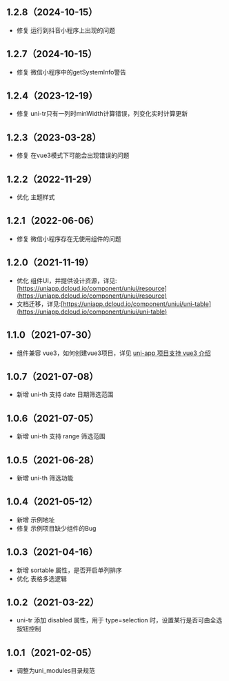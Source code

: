 ## 1.2.8（2024-10-15）
- 修复 运行到抖音小程序上出现的问题
## 1.2.7（2024-10-15）
- 修复 微信小程序中的getSystemInfo警告
## 1.2.4（2023-12-19）
- 修复 uni-tr只有一列时minWidth计算错误，列变化实时计算更新
## 1.2.3（2023-03-28）
- 修复 在vue3模式下可能会出现错误的问题
## 1.2.2（2022-11-29）
- 优化 主题样式
## 1.2.1（2022-06-06）
- 修复 微信小程序存在无使用组件的问题
## 1.2.0（2021-11-19）
- 优化 组件UI，并提供设计资源，详见:[https://uniapp.dcloud.io/component/uniui/resource](https://uniapp.dcloud.io/component/uniui/resource)
- 文档迁移，详见:[https://uniapp.dcloud.io/component/uniui/uni-table](https://uniapp.dcloud.io/component/uniui/uni-table)
## 1.1.0（2021-07-30）
- 组件兼容 vue3，如何创建vue3项目，详见 [uni-app 项目支持 vue3 介绍](https://ask.dcloud.net.cn/article/37834)
## 1.0.7（2021-07-08）
- 新增 uni-th 支持 date 日期筛选范围
## 1.0.6（2021-07-05）
- 新增 uni-th 支持 range 筛选范围
## 1.0.5（2021-06-28）
- 新增 uni-th 筛选功能
## 1.0.4（2021-05-12）
- 新增 示例地址
- 修复 示例项目缺少组件的Bug
## 1.0.3（2021-04-16）
- 新增 sortable 属性，是否开启单列排序
- 优化 表格多选逻辑
## 1.0.2（2021-03-22）
- uni-tr 添加 disabled 属性，用于 type=selection 时，设置某行是否可由全选按钮控制
## 1.0.1（2021-02-05）
- 调整为uni_modules目录规范
